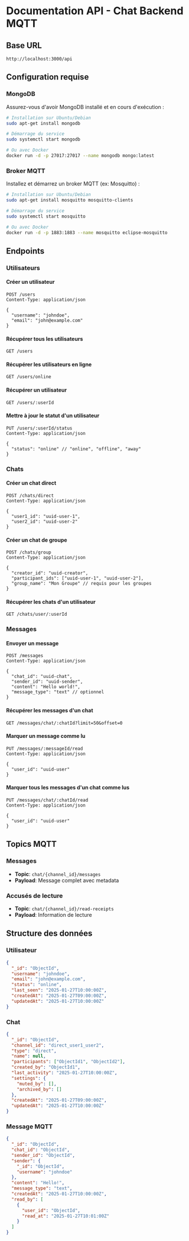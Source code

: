 # Documentation API - Chat Backend MQTT

## Base URL
```
http://localhost:3000/api
```

## Configuration requise

### MongoDB
Assurez-vous d'avoir MongoDB installé et en cours d'exécution :
```bash
# Installation sur Ubuntu/Debian
sudo apt-get install mongodb

# Démarrage du service
sudo systemctl start mongodb

# Ou avec Docker
docker run -d -p 27017:27017 --name mongodb mongo:latest
```

### Broker MQTT
Installez et démarrez un broker MQTT (ex: Mosquitto) :
```bash
# Installation sur Ubuntu/Debian
sudo apt-get install mosquitto mosquitto-clients

# Démarrage du service
sudo systemctl start mosquitto

# Ou avec Docker
docker run -d -p 1883:1883 --name mosquitto eclipse-mosquitto
```

## Endpoints

### Utilisateurs

#### Créer un utilisateur
```http
POST /users
Content-Type: application/json

{
  "username": "johndoe",
  "email": "john@example.com"
}
```

#### Récupérer tous les utilisateurs
```http
GET /users
```

#### Récupérer les utilisateurs en ligne
```http
GET /users/online
```

#### Récupérer un utilisateur
```http
GET /users/:userId
```

#### Mettre à jour le statut d'un utilisateur
```http
PUT /users/:userId/status
Content-Type: application/json

{
  "status": "online" // "online", "offline", "away"
}
```

### Chats

#### Créer un chat direct
```http
POST /chats/direct
Content-Type: application/json

{
  "user1_id": "uuid-user-1",
  "user2_id": "uuid-user-2"
}
```

#### Créer un chat de groupe
```http
POST /chats/group
Content-Type: application/json

{
  "creator_id": "uuid-creator",
  "participant_ids": ["uuid-user-1", "uuid-user-2"],
  "group_name": "Mon Groupe" // requis pour les groupes
}
```

#### Récupérer les chats d'un utilisateur
```http
GET /chats/user/:userId
```

### Messages

#### Envoyer un message
```http
POST /messages
Content-Type: application/json

{
  "chat_id": "uuid-chat",
  "sender_id": "uuid-sender",
  "content": "Hello world!",
  "message_type": "text" // optionnel
}
```

#### Récupérer les messages d'un chat
```http
GET /messages/chat/:chatId?limit=50&offset=0
```

#### Marquer un message comme lu
```http
PUT /messages/:messageId/read
Content-Type: application/json

{
  "user_id": "uuid-user"
}
```

#### Marquer tous les messages d'un chat comme lus
```http
PUT /messages/chat/:chatId/read
Content-Type: application/json

{
  "user_id": "uuid-user"
}
```

## Topics MQTT

### Messages
- **Topic**: `chat/{channel_id}/messages`
- **Payload**: Message complet avec metadata

### Accusés de lecture
- **Topic**: `chat/{channel_id}/read-receipts`
- **Payload**: Information de lecture

## Structure des données

### Utilisateur
```json
{
  "_id": "ObjectId",
  "username": "johndoe",
  "email": "john@example.com",
  "status": "online",
  "last_seen": "2025-01-27T10:00:00Z",
  "createdAt": "2025-01-27T09:00:00Z",
  "updatedAt": "2025-01-27T10:00:00Z"
}
```

### Chat
```json
{
  "_id": "ObjectId",
  "channel_id": "direct_user1_user2",
  "type": "direct",
  "name": null,
  "participants": ["ObjectId1", "ObjectId2"],
  "created_by": "ObjectId1",
  "last_activity": "2025-01-27T10:00:00Z",
  "settings": {
    "muted_by": [],
    "archived_by": []
  },
  "createdAt": "2025-01-27T09:00:00Z",
  "updatedAt": "2025-01-27T10:00:00Z"
}
```

### Message MQTT
```json
{
  "_id": "ObjectId",
  "chat_id": "ObjectId",
  "sender_id": "ObjectId", 
  "sender": {
    "_id": "ObjectId",
    "username": "johndoe"
  },
  "content": "Hello!",
  "message_type": "text",
  "createdAt": "2025-01-27T10:00:00Z",
  "read_by": [
    {
      "user_id": "ObjectId",
      "read_at": "2025-01-27T10:01:00Z"
    }
  ]
}